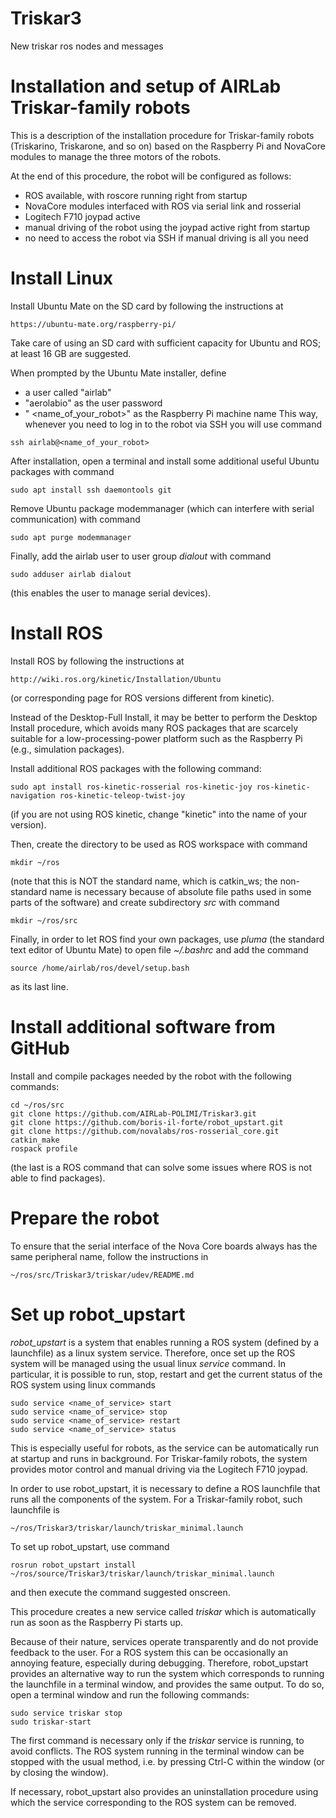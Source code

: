 # Triskar3
New triskar ros nodes and messages

Installation and setup of AIRLab Triskar-family robots
======================================================

This is a description of the installation procedure for Triskar-family robots (Triskarino, Triskarone, and so on) based on the Raspberry Pi and NovaCore modules to manage the three motors of the robots. 

At the end of this procedure, the robot will be configured as follows:

- ROS available, with roscore running right from startup
- NovaCore modules interfaced with ROS via serial link and rosserial
- Logitech F710 joypad active
- manual driving of the robot using the joypad active right from startup
- no need to access the robot via SSH if manual driving is all you need


Install Linux
============================================================
Install Ubuntu Mate on the SD card by following the instructions at
```
https://ubuntu-mate.org/raspberry-pi/
```
Take care of using an SD card with sufficient capacity for Ubuntu and ROS; at least 16 GB are suggested.

When prompted by the Ubuntu Mate installer, define
* a user called "airlab"
* "aerolabio" as the user password
* " <name_of_your_robot>" as the Raspberry Pi machine name
This way, whenever you need to log in to the robot via SSH you will use command
```
ssh airlab@<name_of_your_robot>
```

After installation, open a terminal and install some additional useful Ubuntu packages with command
```
sudo apt install ssh daemontools git
```
Remove Ubuntu package modemmanager (which can interfere with serial communication) with command
```
sudo apt purge modemmanager
```
Finally, add the airlab user to user group *dialout* with command
```
sudo adduser airlab dialout
```
(this enables the user to manage serial devices).


Install ROS
============================================================
Install ROS by following the instructions at
```
http://wiki.ros.org/kinetic/Installation/Ubuntu
```
(or corresponding page for ROS versions different from kinetic).

Instead of the Desktop-Full Install, it may be better to perform the Desktop Install procedure, which avoids many ROS packages that are scarcely suitable for a low-processing-power platform such as the Raspberry Pi (e.g., simulation packages).

Install additional ROS packages with the following command:
```
sudo apt install ros-kinetic-rosserial ros-kinetic-joy ros-kinetic-navigation ros-kinetic-teleop-twist-joy
```
(if you are not using ROS kinetic, change "kinetic" into the name of your version).

Then, create the directory to be used as ROS workspace with command
```
mkdir ~/ros
```
(note that this is NOT the standard name, which is catkin_ws; the non-standard name is necessary because of absolute file paths used in some parts of the software) and create subdirectory *src* with command
```
mkdir ~/ros/src
```
Finally, in order to let ROS find your own packages, use *pluma* (the standard text editor of Ubuntu Mate) to open file *~/.bashrc* and add the command
```
source /home/airlab/ros/devel/setup.bash
```
as its last line.



Install additional software from GitHub
============================================================
Install and compile packages needed by the robot with the following commands:
```
cd ~/ros/src
git clone https://github.com/AIRLab-POLIMI/Triskar3.git
git clone https://github.com/boris-il-forte/robot_upstart.git
git clone https://github.com/novalabs/ros-rosserial_core.git
catkin_make
rospack profile
```
(the last is a ROS command that can solve some issues where ROS is not able to find packages).


Prepare the robot
============================================================
To ensure that the serial interface of the Nova Core boards always has the same peripheral name, follow the instructions in
```
~/ros/src/Triskar3/triskar/udev/README.md
```


Set up robot_upstart
============================================================
*robot_upstart* is a system that enables running a ROS system (defined by a launchfile) as a linux system service. Therefore, once set up the ROS system will be managed using the usual linux *service* command. In particular, it is possible to run, stop, restart and get the current status of the ROS system using linux commands
```
sudo service <name_of_service> start
sudo service <name_of_service> stop
sudo service <name_of_service> restart
sudo service <name_of_service> status
``` 
This is especially useful for robots, as the service can be automatically run at startup and runs in background. For Triskar-family robots, the system provides motor control and manual driving via the Logitech F710 joypad.

In order to use robot_upstart, it is necessary to define a ROS launchfile that runs all the components of the system. For a Triskar-family robot, such launchfile is
```
~/ros/Triskar3/triskar/launch/triskar_minimal.launch
```
To set up robot_upstart, use command
```
rosrun robot_upstart install ~/ros/source/Triskar3/triskar/launch/triskar_minimal.launch
```
and then execute the command suggested onscreen. 

This procedure creates a new service called *triskar* which is automatically run as soon as the Raspberry Pi starts up.

Because of their nature, services operate transparently and do not provide feedback to the user. For a ROS system this can be occasionally an annoying feature, especially during debugging. Therefore, robot_upstart provides an alternative way to run the system which corresponds to running the launchfile in a terminal window, and provides the same output. To do so, open a terminal window and run the following commands:
```
sudo service triskar stop
sudo triskar-start
```
The first command is necessary only if the *triskar* service is running, to avoid conflicts. The ROS system running in the terminal window can be stopped with the usual method, i.e. by pressing Ctrl-C within the window (or by closing the window).

If necessary, robot_upstart also provides an uninstallation procedure using which the service corresponding to the ROS system can be removed.
